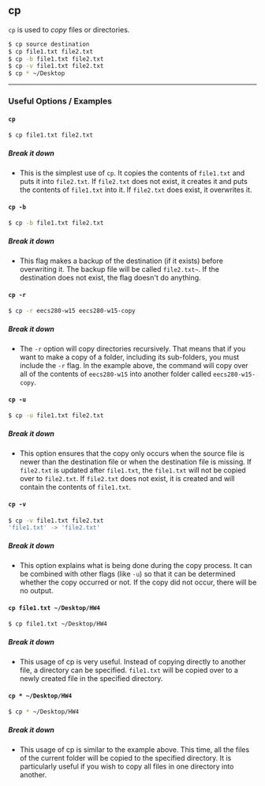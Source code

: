 cp
---

`cp` is used to _copy_ files or directories.

~~~ bash
$ cp source destination
$ cp file1.txt file2.txt
$ cp -b file1.txt file2.txt
$ cp -v file1.txt file2.txt
$ cp * ~/Desktop
~~~

---

### Useful Options / Examples

#### `cp`
~~~ bash
$ cp file1.txt file2.txt
~~~

##### Break it down

 * This is the simplest use of `cp`. It copies the contents of `file1.txt` and puts
   it into `file2.txt`. If `file2.txt` does not exist, it creates it and puts the
   contents of `file1.txt` into it. If `file2.txt` does exist, it overwrites it.
   

#### `cp -b`
~~~ bash
$ cp -b file1.txt file2.txt
~~~

##### Break it down

 * This flag makes a backup of the destination (if it exists) before overwriting it.
   The backup file will be called `file2.txt~`. If the destination does not exist, the
   flag doesn't do anything.


#### `cp -r`
~~~ bash
$ cp -r eecs280-w15 eecs280-w15-copy
~~~

##### Break it down

 * The `-r` option will copy directories recursively. That means that if you want to
   make a copy of a folder, including its sub-folders, you must include the `-r` flag.
   In the example above, the command will copy over all of the contents of `eecs280-w15`
   into another folder called `eecs280-w15-copy`.


#### `cp -u`
~~~ bash
$ cp -u file1.txt file2.txt
~~~

##### Break it down

 * This option ensures that the copy only occurs when the source file is newer than the
   destination file or when the destination file is missing. If `file2.txt` is updated 
   after `file1.txt`, the `file1.txt` will not be copied over to `file2.txt`. If `file2.txt`
   does not exist, it is created and will contain the contents of `file1.txt`.


#### `cp -v`
~~~ bash
$ cp -v file1.txt file2.txt
'file1.txt' -> 'file2.txt'
~~~

##### Break it down

 * This option explains what is being done during the copy process. It can be combined with
   other flags (like `-u`) so that it can be determined whether the copy occurred or
   not. If the copy did not occur, there will be no output.

#### `cp file1.txt ~/Desktop/HW4`
~~~ bash
$ cp file1.txt ~/Desktop/HW4
~~~

##### Break it down

 * This usage of cp is very useful. Instead of copying directly to another file, a directory
   can be specified. `file1.txt` will be copied over to a newly created file in the specified
   directory.

#### `cp * ~/Desktop/HW4`
~~~ bash
$ cp * ~/Desktop/HW4
~~~

##### Break it down

 * This usage of cp is similar to the example above. This time, all the files of the current
   folder will be copied to the specified directory. It is particularly useful if you wish
   to copy all files in one directory into another.
